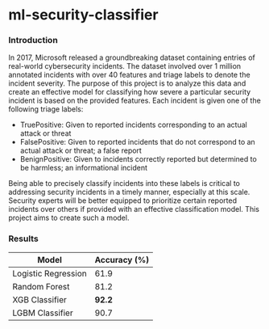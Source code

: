 # ml-security-classifier
### Introduction
In 2017, Microsoft released a groundbreaking dataset containing entries of real-world cybersecurity incidents. The dataset involved over 1 million annotated incidents with over 40 features and triage labels to denote the incident severity. The purpose of this project is to analyze this data and create an effective model for classifying how severe a particular security incident is based on the provided features. Each incident is given one of the following triage labels:

- TruePositive: Given to reported incidents corresponding to an actual attack or threat
- FalsePositive: Given to reported incidents that do not correspond to an actual attack or threat; a false report
- BenignPositive: Given to incidents correctly reported but determined to be harmless; an informational incident

Being able to precisely classify incidents into these labels is critical to addressing security incidents in a timely manner, especially at this scale. Security experts will be better equipped to prioritize certain reported incidents over others if provided with an effective classification model. This project aims to create such a model.

### Results

| Model        | Accuracy (%) |
|--------------|------------- |
| Logistic Regression| 61.9   |
| Random Forest      | 81.2   |
| XGB Classifier     |**92.2**|
| LGBM Classifier    | 90.7   |